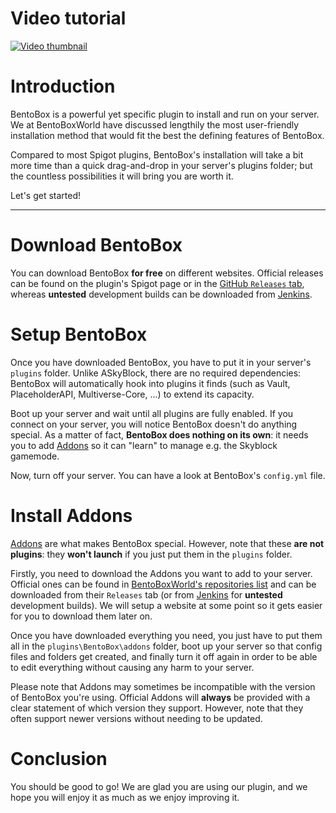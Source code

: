 # Video tutorial

[![Video thumbnail](https://i.ytimg.com/vi/01MagYDuOCk/hqdefault.jpg?sqp=-oaymwEjCPYBEIoBSFryq4qpAxUIARUAAAAAGAElAADIQj0AgKJDeAE=&rs=AOn4CLCzVNO0ObSEMOOpYtUEtv4LjsMhBA)](https://www.youtube.com/watch?v=01MagYDuOCk)

# Introduction

BentoBox is a powerful yet specific plugin to install and run on your server. We at BentoBoxWorld have discussed lengthily the most user-friendly installation method that would fit the best the defining features of BentoBox.

Compared to most Spigot plugins, BentoBox's installation will take a bit more time than a quick drag-and-drop in your server's plugins folder; but the countless possibilities it will bring you are worth it.

Let's get started!

***

# Download BentoBox

You can download BentoBox **for free** on different websites. Official releases can be found on the plugin's Spigot page or in the [GitHub `Releases` tab](https://github.com/BentoBoxWorld/bentobox/releases), whereas **untested** development builds can be downloaded from [Jenkins](https://ci.codemc.org/job/BentoBoxWorld/job/BentoBox/).

# Setup BentoBox

Once you have downloaded BentoBox, you have to put it in your server's `plugins` folder. Unlike ASkyBlock, there are no required dependencies: BentoBox will automatically hook into plugins it finds (such as Vault, PlaceholderAPI, Multiverse-Core, ...) to extend its capacity.

Boot up your server and wait until all plugins are fully enabled. If you connect on your server, you will notice BentoBox doesn't do anything special. As a matter of fact, **BentoBox does nothing on its own**: it needs you to add [Addons](https://github.com/BentoBoxWorld/bentobox/wiki/Addons) so it can "learn" to manage e.g. the Skyblock gamemode.

Now, turn off your server. You can have a look at BentoBox's `config.yml` file.

# Install Addons

[Addons](/BentoBox/Addons) are what makes BentoBox special. However, note that these **are not plugins**: they **won't launch** if you just put them in the `plugins` folder.

Firstly, you need to download the Addons you want to add to your server. Official ones can be found in [BentoBoxWorld's repositories list](https://github.com/BentoBoxWorld) and can be downloaded from their `Releases` tab (or from [Jenkins](https://ci.codemc.org/job/BentoBoxWorld/) for **untested** development builds). We will setup a website at some point so it gets easier for you to download them later on.

Once you have downloaded everything you need, you just have to put them all in the `plugins\BentoBox\addons` folder, boot up your server so that config files and folders get created, and finally turn it off again in order to be able to edit everything without causing any harm to your server.

Please note that Addons may sometimes be incompatible with the version of BentoBox you're using. Official Addons will **always** be provided with a clear statement of which version they support. However, note that they often support newer versions without needing to be updated.

# Conclusion

You should be good to go!
We are glad you are using our plugin, and we hope you will enjoy it as much as we enjoy improving it.